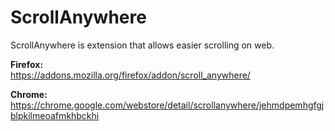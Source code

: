# ScrollAnywhere

ScrollAnywhere is extension that allows easier scrolling on web.

**Firefox:**  
https://addons.mozilla.org/firefox/addon/scroll_anywhere/

**Chrome:**  
https://chrome.google.com/webstore/detail/scrollanywhere/jehmdpemhgfgjblpkilmeoafmkhbckhi

